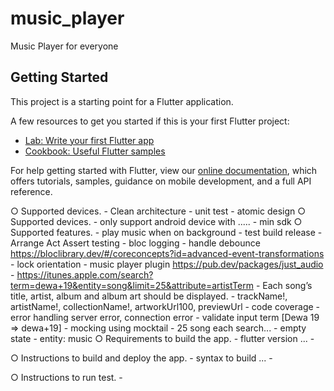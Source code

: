 # music_player

Music Player for everyone

## Getting Started

This project is a starting point for a Flutter application.

A few resources to get you started if this is your first Flutter project:

- [Lab: Write your first Flutter app](https://flutter.dev/docs/get-started/codelab)
- [Cookbook: Useful Flutter samples](https://flutter.dev/docs/cookbook)

For help getting started with Flutter, view our
[online documentation](https://flutter.dev/docs), which offers tutorials,
samples, guidance on mobile development, and a full API reference.


○ Supported devices.
    - Clean architecture
    - unit test
    - atomic design
○ Supported devices.
    - only support android device with .....
    - min sdk
○ Supported features.
    - play music when on background
    - test build release
    - Arrange Act Assert testing
    - bloc logging
    - handle debounce https://bloclibrary.dev/#/coreconcepts?id=advanced-event-transformations
    - lock orientation
    - music player plugin https://pub.dev/packages/just_audio
    - https://itunes.apple.com/search?term=dewa+19&entity=song&limit=25&attribute=artistTerm
    - Each song’s title, artist, album and album art should be displayed.
    - trackName!, artistName!, collectionName!, artworkUrl100, previewUrl
    - code coverage
    - error handling server error, connection error
    - validate input term [Dewa 19 => dewa+19]
    - mocking using mocktail
    - 25 song each search...
    - empty state
    - entity: music
○ Requirements to build the app.
    - flutter version ...
    -

○ Instructions to build and deploy the app.
    - syntax to build ...
    -

○ Instructions to run test.
    -